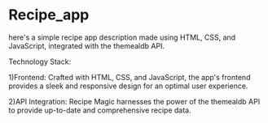 # Recipe_app
here's a simple recipe app description made using HTML, CSS, and JavaScript, integrated with the themealdb API. 

Technology Stack:

1)Frontend: Crafted with HTML, CSS, and JavaScript, the app's frontend provides a sleek and responsive design for an optimal user experience.

2)API Integration: Recipe Magic harnesses the power of the themealdb API to provide up-to-date and comprehensive recipe data.
